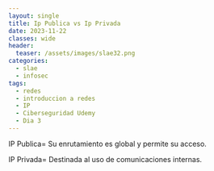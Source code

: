 ```yaml
---
layout: single
title: Ip Publica vs Ip Privada
date: 2023-11-22
classes: wide
header:
  teaser: /assets/images/slae32.png
categories:
  - slae
  - infosec
tags:
  - redes
  - introduccion a redes
  - IP
  - Ciberseguridad Udemy
  - Dia 3
---
```


IP Publica= Su enrutamiento es global y permite su acceso.

IP Privada= Destinada al uso de comunicaciones internas.

